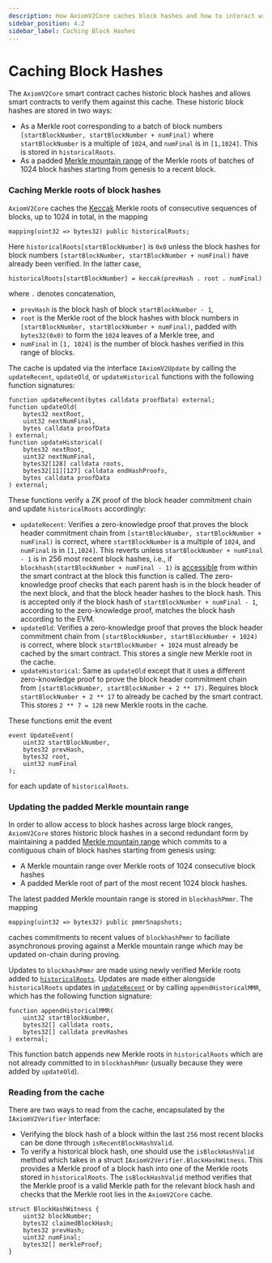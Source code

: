 ```yaml
---
description: How AxiomV2Core caches block hashes and how to interact with them.
sidebar_position: 4.2
sidebar_label: Caching Block Hashes
---
```


# Caching Block Hashes

The `AxiomV2Core` smart contract caches historic block hashes and allows smart contracts to verify them against this cache. These historic block hashes are stored in two ways:

- As a Merkle root corresponding to a batch of block numbers `[startBlockNumber, startBlockNumber + numFinal)` where `startBlockNumber` is a multiple of `1024`, and `numFinal` is in `[1,1024]`. This is stored in `historicalRoots`.
- As a padded [Merkle mountain range](https://github.com/opentimestamps/opentimestamps-server/blob/master/doc/merkle-mountain-range.md) of the Merkle roots of batches of 1024 block hashes starting from genesis to a recent block.

### Caching Merkle roots of block hashes

`AxiomV2Core` caches the [Keccak](https://www.quicknode.com/guides/ethereum-development/smart-contracts/how-to-use-keccak256-with-solidity) Merkle roots of consecutive sequences of blocks, up to 1024 in total, in the mapping

```solidity
mapping(uint32 => bytes32) public historicalRoots;
```

Here `historicalRoots[startBlockNumber]` is `0x0` unless the block hashes for block numbers `[startBlockNumber, startBlockNumber + numFinal)` have already been verified. In the latter case,

```solidity
historicalRoots[startBlockNumber] = keccak(prevHash . root . numFinal)
```

where `.` denotes concatenation,

- `prevHash` is the block hash of block `startBlockNumber - 1`,
- `root` is the Merkle root of the block hashes with block numbers in `[startBlockNumber, startBlockNumber + numFinal)`, padded with `bytes32(0x0)` to form the `1024` leaves of a Merkle tree, and
- `numFinal` in `[1, 1024]` is the number of block hashes verified in this range of blocks.

The cache is updated via the interface `IAxiomV2Update` by calling the `updateRecent`, `updateOld`, or `updateHistorical` functions with the following function signatures:

```solidity
function updateRecent(bytes calldata proofData) external;
function updateOld(
    bytes32 nextRoot,
    uint32 nextNumFinal,
    bytes calldata proofData
) external;
function updateHistorical(
    bytes32 nextRoot,
    uint32 nextNumFinal,
    bytes32[128] calldata roots,
    bytes32[11][127] calldata endHashProofs,
    bytes calldata proofData
) external;
```

These functions verify a ZK proof of the block header commitment chain and update `historicalRoots` accordingly:

- `updateRecent`: Verifies a zero-knowledge proof that proves the block header commitment chain from `[startBlockNumber, startBlockNumber + numFinal)` is correct, where `startBlockNumber` is a multiple of `1024`, and `numFinal` is in `[1,1024]`. This reverts unless `startBlockNumber + numFinal - 1` is in 256 most recent block hashes, i.e., if `blockhash(startBlockNumber + numFinal - 1)` is [accessible](https://www.evm.codes/#40?fork=shanghai) from within the smart contract at the block this function is called. The zero-knowledge proof checks that each parent hash is in the block header of the next block, and that the block header hashes to the block hash. This is accepted only if the block hash of `startBlockNumber + numFinal - 1`, according to the zero-knowledge proof, matches the block hash according to the EVM.
- `updateOld`: Verifies a zero-knowledge proof that proves the block header commitment chain from `[startBlockNumber, startBlockNumber + 1024)` is correct, where block `startBlockNumber + 1024` must already be cached by the smart contract. This stores a single new Merkle root in the cache.
- `updateHistorical`: Same as `updateOld` except that it uses a different zero-knowledge proof to prove the block header commitment chain from `[startBlockNumber, startBlockNumber + 2 ** 17)`. Requires block `startBlockNumber + 2 ** 17` to already be cached by the smart contract. This stores `2 ** 7 = 128` new Merkle roots in the cache.

These functions emit the event

```solidity
event UpdateEvent(
    uint32 startBlockNumber,
    bytes32 prevHash,
    bytes32 root,
    uint32 numFinal
);
```

for each update of `historicalRoots`.

### Updating the padded Merkle mountain range

In order to allow access to block hashes across large block ranges, `AxiomV2Core` stores historic block hashes in a second redundant form by maintaining a padded [Merkle mountain range](https://github.com/opentimestamps/opentimestamps-server/blob/master/doc/merkle-mountain-range.md) which commits to a contiguous chain of block hashes starting from genesis using:

- A Merkle mountain range over Merkle roots of 1024 consecutive block hashes
- A padded Merkle root of part of the most recent 1024 block hashes.

The latest padded Merkle mountain range is stored in `blockhashPmmr`. The mapping

```solidity
mapping(uint32 => bytes32) public pmmrSnapshots;
```

caches commitments to recent values of `blockhashPmmr` to faciliate asynchronous proving against a Merkle mountain range which may be updated on-chain during proving.

Updates to `blockhashPmmr` are made using newly verified Merkle roots added to [`historicalRoots`](caching-block-hashes.md#caching-merkle-roots-of-block-hashes). Updates are made either alongside `historicalRoots` updates in [`updateRecent`](caching-block-hashes.md#caching-merkle-roots-of-block-hashes) or by calling `appendHistoricalMMR`, which has the following function signature:

```solidity
function appendHistoricalMMR(
    uint32 startBlockNumber,
    bytes32[] calldata roots,
    bytes32[] calldata prevHashes
) external;
```

This function batch appends new Merkle roots in `historicalRoots` which are not already committed to in `blockhashPmmr` (usually because they were added by `updateOld`).

### Reading from the cache

There are two ways to read from the cache, encapsulated by the `IAxiomV2Verifier` interface: &#x20;

- Verifying the block hash of a block within the last `256` most recent blocks can be done through `isRecentBlockHashValid`.
- To verify a historical block hash, one should use the `isBlockHashValid` method which takes in a struct `IAxiomV2Verifier.BlockHashWitness`. This provides a Merkle proof of a block hash into one of the Merkle roots stored in `historicalRoots`. The `isBlockHashValid` method verifies that the Merkle proof is a valid Merkle path for the relevant block hash and checks that the Merkle root lies in the `AxiomV2Core` cache.&#x20;

```solidity
struct BlockHashWitness {
    uint32 blockNumber;
    bytes32 claimedBlockHash;
    bytes32 prevHash;
    uint32 numFinal;
    bytes32[] merkleProof;
}
```
